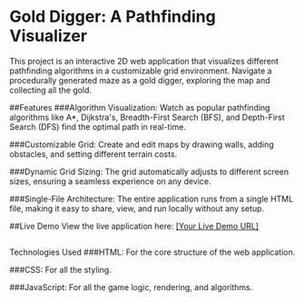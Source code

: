 # Gold Digger: A Pathfinding Visualizer
This project is an interactive 2D web application that visualizes different pathfinding algorithms in a customizable grid environment. Navigate a procedurally generated maze as a gold digger, exploring the map and collecting all the gold.

##Features
###Algorithm Visualization: Watch as popular pathfinding algorithms like A*, Dijkstra's, Breadth-First Search (BFS), and Depth-First Search (DFS) find the optimal path in real-time.

###Customizable Grid: Create and edit maps by drawing walls, adding obstacles, and setting different terrain costs.

###Dynamic Grid Sizing: The grid automatically adjusts to different screen sizes, ensuring a seamless experience on any device.


###Single-File Architecture: The entire application runs from a single HTML file, making it easy to share, view, and run locally without any setup.

##Live Demo
View the live application here: [[Your Live Demo URL]](https://anewshaman.github.io/Gold-Digger/)

##
Technologies Used
###HTML: For the core structure of the web application.

###CSS: For all the styling.

###JavaScript: For all the game logic, rendering, and algorithms.
